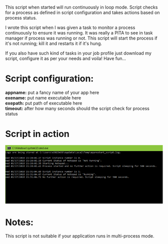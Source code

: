 This script when started will run continuously in loop mode. Script checks for a process as defined in script configuration and takes actions based on process status.

I wrote this script when I was given a task to monitor a process continuously to ensure it was running. It was really a PITA to see in task manager if process was running or not. This script will start the process if it's not running; kill it and restarts it if it's hung.

If you also have such kind of tasks in your job profile just download my script, configure it as per your needs and voila! Have fun...

# Script configuration:

__appname:__ put a fancy name of your app here  
__exename:__ put name executable here  
__exepath:__ put path of executable here  
__timeout:__ after how many seconds should the script check for process status  

# Script in action
![Script in action](https://github.com/vivekjindal/apprestart_script/raw/master/images/screenshot.PNG)


# Notes:

This script is not suitable if your application runs in multi-process mode.
